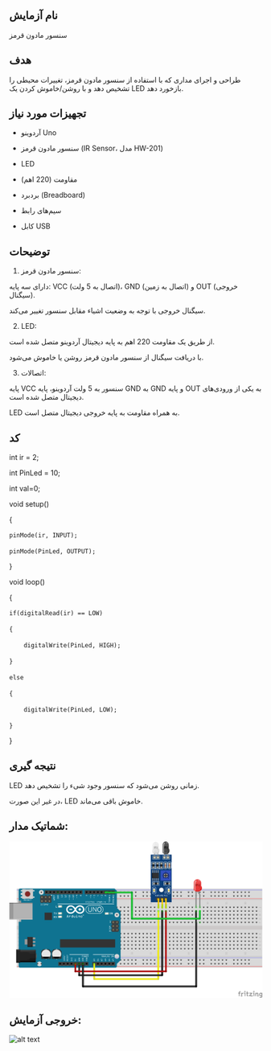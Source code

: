 ## نام آزمایش
 سنسور مادون قرمز

## هدف

طراحی و اجرای مداری که با استفاده از سنسور مادون قرمز، تغییرات محیطی را تشخیص دهد و با روشن/خاموش کردن یک LED بازخورد دهد.

## تجهیزات مورد نیاز

* آردوینو Uno

* سنسور مادون قرمز (IR Sensor، مدل HW-201)

* LED 

* مقاومت (220 اهم)

* بردبرد (Breadboard)

* سیم‌های رابط

* کابل USB


## توضیحات

1. سنسور مادون قرمز:

دارای سه پایه: VCC (اتصال به 5 ولت)، GND (اتصال به زمین) و OUT (خروجی سیگنال).

سیگنال خروجی با توجه به وضعیت اشیاء مقابل سنسور تغییر می‌کند.



2. LED:

از طریق یک مقاومت 220 اهم به پایه دیجیتال آردوینو متصل شده است.

با دریافت سیگنال از سنسور مادون قرمز روشن یا خاموش می‌شود.



3. اتصالات:

پایه VCC سنسور به 5 ولت آردوینو، پایه GND به GND و پایه OUT به یکی از ورودی‌های دیجیتال متصل شده است.

LED به همراه مقاومت به پایه خروجی دیجیتال متصل است.




## کد
int ir = 2;

int PinLed = 10;

int val=0;
 
 
void setup()

{

    pinMode(ir, INPUT);
    
    pinMode(PinLed, OUTPUT);
 
}
 
void loop()

{

    if(digitalRead(ir) == LOW)
    
    {
    
        digitalWrite(PinLed, HIGH);
    
    }
    
    else
    
    {
    
        digitalWrite(PinLed, LOW);
   
    }

}



## نتیجه گیری

LED زمانی روشن می‌شود که سنسور وجود شیء را تشخیص دهد.

در غیر این صورت، LED خاموش باقی می‌ماند.


 ## شماتیک مدار:
![توضیح تصویر](https://github.com/Rahel12384/Microprocessor-10/blob/main/micro%201/10.png)



## خروجی آزمایش:
![alt text](https://github.com/Rahel12384/Microprocessor-10/blob/main/micro%201/VID_20250107_030853_439.gif)


